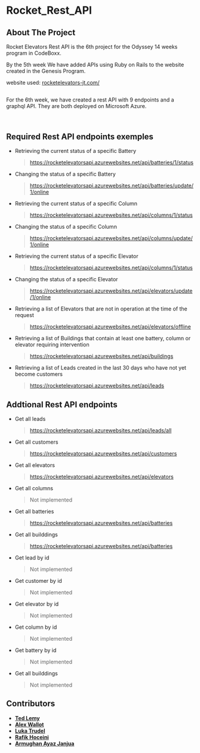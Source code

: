 # Rocket_Rest_API

<!-- ABOUT THE PROJECT -->
## About The Project

Rocket Elevators Rest API is the 6th project for the Odyssey 14 weeks program in CodeBoxx. 

By the 5th week We have added APIs using Ruby on Rails to the website created in the Genesis Program. 

website used: [rocketelevators-jt.com/](http://rocketelevators-jt.com/)

##

For the 6th week, we have created a rest API with 9 endpoints and a graphql API. They are both deployed on Microsoft Azure.

<br>

##  Required Rest API endpoints exemples

- Retrieving the current status of a specific Battery
  > https://rocketelevatorsapi.azurewebsites.net/api/batteries/1/status
 
- Changing the status of a specific Battery
  > https://rocketelevatorsapi.azurewebsites.net/api/batteries/update/1/online

- Retrieving the current status of a specific Column
  > https://rocketelevatorsapi.azurewebsites.net/api/columns/1/status

- Changing the status of a specific Column
  > https://rocketelevatorsapi.azurewebsites.net/api/columns/update/1/online

- Retrieving the current status of a specific Elevator
  > https://rocketelevatorsapi.azurewebsites.net/api/columns/1/status

- Changing the status of a specific Elevator
  > https://rocketelevatorsapi.azurewebsites.net/api/elevators/update/1/online

- Retrieving a list of Elevators that are not in operation at the time of the request
  > https://rocketelevatorsapi.azurewebsites.net/api/elevators/offline

- Retrieving a list of Buildings that contain at least one battery, column or elevator requiring intervention
  > https://rocketelevatorsapi.azurewebsites.net/api/buildings

- Retrieving a list of Leads created in the last 30 days who have not yet become customers
  > https://rocketelevatorsapi.azurewebsites.net/api/leads


## Addtional Rest API endpoints

- Get all leads
    > https://rocketelevatorsapi.azurewebsites.net/api/leads/all
- Get all customers
    > https://rocketelevatorsapi.azurewebsites.net/api/customers
- Get all elevators
    > https://rocketelevatorsapi.azurewebsites.net/api/elevators
- Get all columns
    > Not implemented
- Get all batteries
    > https://rocketelevatorsapi.azurewebsites.net/api/batteries
- Get all builddings
    > https://rocketelevatorsapi.azurewebsites.net/api/batteries

- Get lead by id
    > Not implemented
- Get customer by id
    > Not implemented
- Get elevator by id
    > Not implemented
- Get column by id
    > Not implemented
- Get battery by id
    > Not implemented
- Get all builddings
    > Not implemented 


## Contributors

- **[Ted Lemy](https://github.com/lemyted)**
- **[Alex Wallot](https://github.com/AlexWallot)**
- **[Luka Trudel](https://github.com/LukaTrudel)**
- **[Rafik Hoceini](https://github.com/rafikhoceini)**
- **[Armughan Ayaz Janjua](https://github.com/armughanayaz)**




